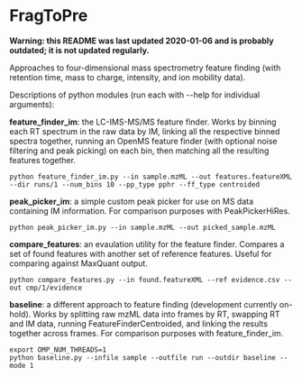 # FragToPre

**Warning: this README was last updated 2020-01-06 and is probably outdated; it is not updated regularly.**

Approaches to four-dimensional mass spectrometry feature finding (with retention time, mass to charge, intensity, and ion mobility data).

Descriptions of python modules (run each with --help for individual arguments):

**feature_finder_im**: the LC-IMS-MS/MS feature finder. Works by binning each RT spectrum in the raw data by IM, linking all the respective binned spectra together, running an OpenMS feature finder (with optional noise filtering and peak picking) on each bin, then matching all the resulting features together.
```
python feature_finder_im.py --in sample.mzML --out features.featureXML --dir runs/1 --num_bins 10 --pp_type pphr --ff_type centroided
```

**peak_picker_im**: a simple custom peak picker for use on MS data containing IM information. For comparison purposes with PeakPickerHiRes.
```
python peak_picker_im.py --in sample.mzML --out picked_sample.mzML
```

**compare_features**: an evaulation utility for the feature finder. Compares a set of found features with another set of reference features. Useful for comparing against MaxQuant output.
```
python compare_features.py --in found.featureXML --ref evidence.csv --out cmp/1/evidence
```

**baseline**: a different approach to feature finding (development currently on-hold). Works by splitting raw mzML data into frames by RT, swapping RT and IM data, running FeatureFinderCentroided, and linking the results together across frames. For comparison purposes with feature_finder_im.
```
export OMP_NUM_THREADS=1
python baseline.py --infile sample --outfile run --outdir baseline --mode 1
```

